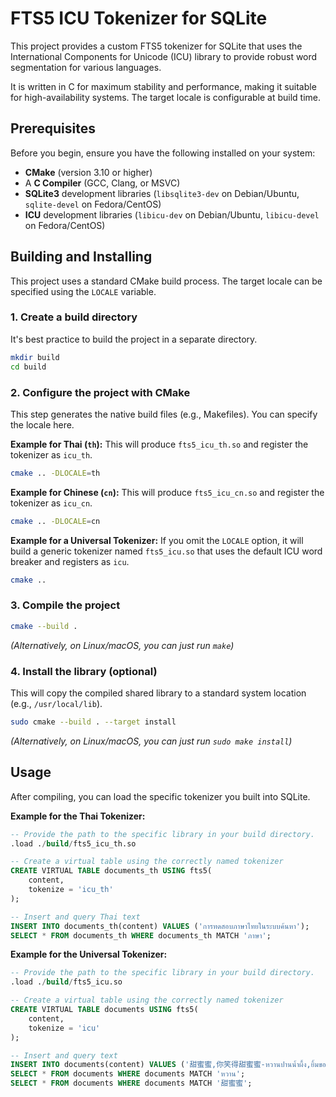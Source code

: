 # FTS5 ICU Tokenizer for SQLite

This project provides a custom FTS5 tokenizer for SQLite that uses the International Components for Unicode (ICU) library to provide robust word segmentation for various languages.

It is written in C for maximum stability and performance, making it suitable for high-availability systems. The target locale is configurable at build time.

## Prerequisites

Before you begin, ensure you have the following installed on your system:

- **CMake** (version 3.10 or higher)
- A **C Compiler** (GCC, Clang, or MSVC)
- **SQLite3** development libraries (`libsqlite3-dev` on Debian/Ubuntu, `sqlite-devel` on Fedora/CentOS)
- **ICU** development libraries (`libicu-dev` on Debian/Ubuntu, `libicu-devel` on Fedora/CentOS)

## Building and Installing

This project uses a standard CMake build process. The target locale can be specified using the `LOCALE` variable.

### 1. Create a build directory

It's best practice to build the project in a separate directory.

```bash
mkdir build
cd build
```

### 2. Configure the project with CMake

This step generates the native build files (e.g., Makefiles). You can specify the locale here.

**Example for Thai (`th`):** This will produce `fts5_icu_th.so` and register the tokenizer as `icu_th`.

```bash
cmake .. -DLOCALE=th
```

**Example for Chinese (`cn`):** This will produce `fts5_icu_cn.so` and register the tokenizer as `icu_cn`.

```bash
cmake .. -DLOCALE=cn
```

**Example for a Universal Tokenizer:** If you omit the `LOCALE` option, it will build a generic tokenizer named `fts5_icu.so` that uses the default ICU word breaker and registers as `icu`.

```bash
cmake ..
```

### 3. Compile the project

```bash
cmake --build .
```

_(Alternatively, on Linux/macOS, you can just run `make`)_

### 4. Install the library (optional)

This will copy the compiled shared library to a standard system location (e.g., `/usr/local/lib`).

```bash
sudo cmake --build . --target install
```

_(Alternatively, on Linux/macOS, you can just run `sudo make install`)_

## Usage

After compiling, you can load the specific tokenizer you built into SQLite.

**Example for the Thai Tokenizer:**

```sql
-- Provide the path to the specific library in your build directory.
.load ./build/fts5_icu_th.so

-- Create a virtual table using the correctly named tokenizer
CREATE VIRTUAL TABLE documents_th USING fts5(
    content,
    tokenize = 'icu_th'
);

-- Insert and query Thai text
INSERT INTO documents_th(content) VALUES ('การทดสอบภาษาไทยในระบบค้นหา');
SELECT * FROM documents_th WHERE documents_th MATCH 'ภาษา';
```

**Example for the Universal Tokenizer:**

```sql
-- Provide the path to the specific library in your build directory.
.load ./build/fts5_icu.so

-- Create a virtual table using the correctly named tokenizer
CREATE VIRTUAL TABLE documents USING fts5(
    content,
    tokenize = 'icu'
);

-- Insert and query text
INSERT INTO documents(content) VALUES ('甜蜜蜜,你笑得甜蜜蜜-หวานปานน้ำผึ้ง,ยิ้มของคุณช่างหวานปานน้ำผึ้ง');
SELECT * FROM documents WHERE documents MATCH 'หวาน';
SELECT * FROM documents WHERE documents MATCH '甜蜜蜜';
```
